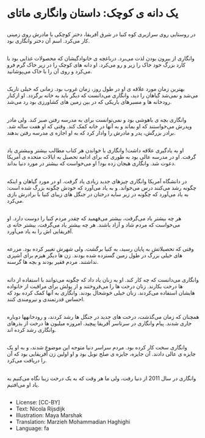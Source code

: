# یک دانه ی کوچک: داستان وانگاری ماتای

##
در روستایی روی سرازیری کوه کنیا در شرق آفریقا، دختر کوچکی با مادرش روی زمینی کار می‌کرد. اسم آن دختر وانگاری بود.

##
وانگاری از بیرون بودن لذت می‌برد. درباغچه ی خانوادگیشان که محصولات غذایی بود با کارد بزرگ خود خاک را زیر و رو می‌کرد. او دانه های کوچک را در زیر خاک گرم فرو می‌کرد و روی آن را با خاک می‌پوشانید.

##
بهترین زمان مورد علاقه ی او در طول روز، زمان غروب بود. زمانی که خیلی تاریک می‌شد و نمی‌شد گیاهان را دید، وانگاری می‌دانست که دیگر باید به خانه برگردد. او ازکنار رودخانه ها و مسیرهای باریکی که در بین زمین های کشاورزی بود رد می‌شد.

##
وانگاری بچه ی باهوشی بود و نمی‌توانست برای به مدرسه رفتن صبر کند. ولی مادر وپدرش می‌خواستند که او بماند و به آنها در خانه کمک کند. وقتی که او هفت ساله شد. برادر بزرگش، پدر و مادرش را وادار کرد که به او اجازه ی مدرسه رفتن بدهند.

##
او به یادگیری علاقه داشت! وانگاری با خواندن هر کتاب مطالب بیشتر وبیشتری یاد گرفت. او در مدرسه عالی بود به طوری که برای ادامه تحصیل به ایالات متحده ی آمریکا دعوت شد. وانگاری هیجان زده بود! او می‌خواست که بیشتر در مورد دنیا بداند.

##
در دانشگاه آمریکا وانگاری چیزهای جدید زیادی یاد گرفت. او در مورد گیاهان و اینکه چگونه رشد می‌کنند درس می‌خواند. و به یاد می‌آورد که خودش چگونه بزرگ شده است: به یاد می‌آورد که چگونه در زیر سایه درختان در جنگل های زیبای کنیا با برادرش بازی می‌کرد.

##
هر چه بیشتر یاد می‌گرفت، بیشتر می‌فهمید که چقدر مردم کنیا را دوست دارد. او می‌خواست که مردم شاد و آزاد باشند. هر چه بیشتر یاد می‌گرفت، بیشتر خانه ی آفریقایی اش را به یاد می‌آورد.

##
وقتی که تحصیلاتش به پایان رسید، به کنیا برگشت. ولی شهرش تغییر کرده بود. مزرعه های خیلی بزرگ در طول زمین گسترده شده بودند. زن ها دیگر هیزم برای آشپزی نداشتند. مردم فقیر بودند و بچه ها گرسنه.

##
وانگاری می‌دانست که چه کار کند. او به زنان یاد داد که چگونه می‌توانند با استفاده از دانه ها درخت بکارند. زنان درخت ها را می‌فروختند و از پولش برای مراقبت از خانواده هایشان استفاده می‌کردند. زنان خیلی خوشحال بودند. وانگاری به آنها کمک کرده بود که احساس قدرتمندی و نیرومندی کنند.

##
همچنان که زمان می‌گذشت، درخت های جدید در جنگل ها رشد کردند، و رودخانهها دوباره جاری شدند. پیام وانگاری در سرتاسر آفریقا پیچید. امروزه میلیون ها درخت از بذرهای وانگاری رشد کرده اند.

##
وانگاری سخت کار کرده بود. مردم سراسر دنیا متوجه این موضوع شدند، و به او یک جایزه ی عالی دادند. آن جایزه، جایزه ی صلح نوبل بود و او اولین زن آفریقایی بود که آن را دریافت می‌کرد.

##
وانگاری در سال 2011 از دنیا رفت، ولی ما هر وقت که به یک درخت زیبا نگاه می‌کنیم به یاد او می‌افتیم.

##
* License: [CC-BY]
* Text: Nicola Rijsdijk
* Illustration: Maya Marshak
* Translation: Marzieh Mohammadian Haghighi
* Language: fa
